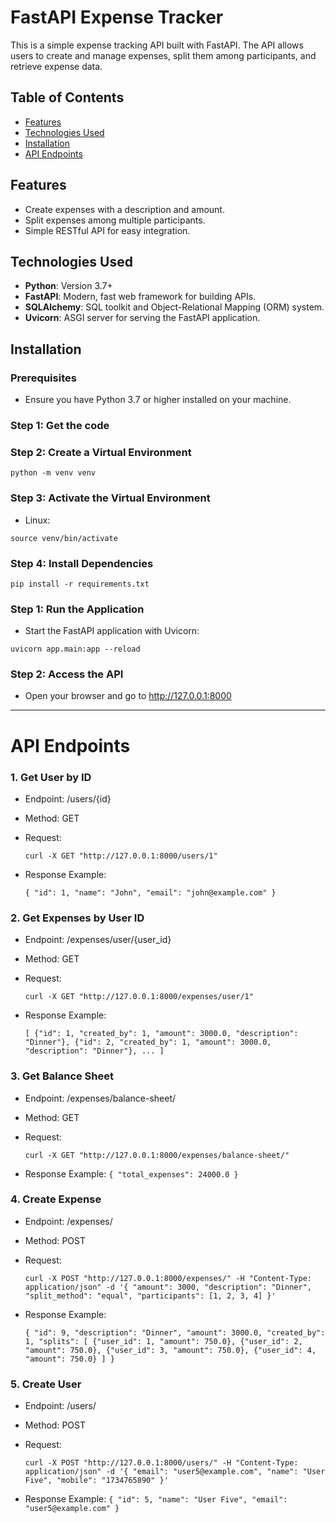 # FastAPI Expense Tracker

This is a simple expense tracking API built with FastAPI. The API allows users to create and manage expenses, split them among participants, and retrieve expense data.

## Table of Contents

- [Features](#features)
- [Technologies Used](#technologies-used)
- [Installation](#installation)
- [API Endpoints](#api-endpoints)

## Features

- Create expenses with a description and amount.
- Split expenses among multiple participants.
- Simple RESTful API for easy integration.

## Technologies Used

- **Python**: Version 3.7+
- **FastAPI**: Modern, fast web framework for building APIs.
- **SQLAlchemy**: SQL toolkit and Object-Relational Mapping (ORM) system.
- **Uvicorn**: ASGI server for serving the FastAPI application.

## Installation

### Prerequisites

- Ensure you have Python 3.7 or higher installed on your machine.

### Step 1: Get the code 


### Step 2: Create a Virtual Environment
`python -m venv venv`

### Step 3: Activate the Virtual Environment
 - Linux:

`source venv/bin/activate`

### Step 4: Install Dependencies

`pip install -r requirements.txt`


### Step 1: Run the Application
- Start the FastAPI application with Uvicorn:

`uvicorn app.main:app --reload`

### Step 2: Access the API
 - Open your browser and go to http://127.0.0.1:8000


---

# API Endpoints

### 1. Get User by ID
- Endpoint: /users/{id}
- Method: GET
- Request:

    `curl -X GET "http://127.0.0.1:8000/users/1"`

- Response Example:

    `{
    "id": 1,
    "name": "John",
    "email": "john@example.com"
    }`

### 2. Get Expenses by User ID
- Endpoint: /expenses/user/{user_id}
- Method: GET
- Request:

    `curl -X GET "http://127.0.0.1:8000/expenses/user/1"`
- Response Example:

    `[
    {"id": 1, "created_by": 1, "amount": 3000.0, "description": "Dinner"},
    {"id": 2, "created_by": 1, "amount": 3000.0, "description": "Dinner"},
    ...
    ]`

### 3. Get Balance Sheet
- Endpoint: /expenses/balance-sheet/
- Method: GET
- Request:

    `curl -X GET "http://127.0.0.1:8000/expenses/balance-sheet/"`

- Response Example:
    `{
    "total_expenses": 24000.0
    }`

### 4. Create Expense
- Endpoint: /expenses/
- Method: POST
- Request:

    `curl -X POST "http://127.0.0.1:8000/expenses/" -H "Content-Type: application/json" -d '{
    "amount": 3000,
    "description": "Dinner",
    "split_method": "equal",
    "participants": [1, 2, 3, 4]
    }'`

- Response Example:

    `{
    "id": 9,
    "description": "Dinner",
    "amount": 3000.0,
    "created_by": 1,
    "splits": [
        {"user_id": 1, "amount": 750.0},
        {"user_id": 2, "amount": 750.0},
        {"user_id": 3, "amount": 750.0},
        {"user_id": 4, "amount": 750.0}
    ]
    }`

### 5. Create User
- Endpoint: /users/
- Method: POST
- Request:

    `curl -X POST "http://127.0.0.1:8000/users/" -H "Content-Type: application/json" -d '{
    "email": "user5@example.com",
    "name": "User Five",
    "mobile": "1734765890"
    }'`

- Response Example:
    `{
    "id": 5,
    "name": "User Five",
    "email": "user5@example.com"
    }`

